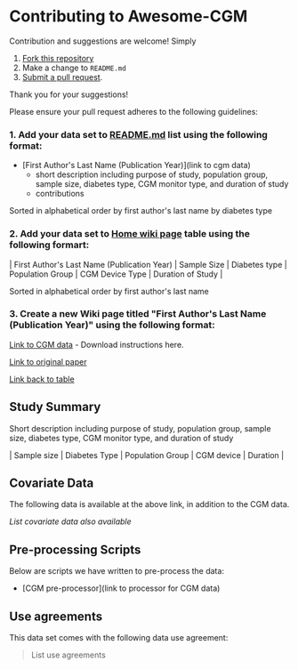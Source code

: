 # Contributing to Awesome-CGM

Contribution and suggestions are welcome! Simply 

1. [Fork this repository](https://help.github.com/articles/fork-a-repo/)
2. Make a change to `README.md`
3. [Submit a pull request](https://help.github.com/articles/creating-a-pull-request/).

Thank you for your suggestions!

Please ensure your pull request adheres to the following guidelines:

### 1. Add your data set to [README.md](https://github.com/irinagain/Awesome-CGM/blob/master/README.md) list using the following format:  
* [First Author's Last Name (Publication Year)](link to cgm data) 
  * short description including purpose of study, population group, sample size, diabetes type, CGM monitor type, and duration of study
  * contributions
  
Sorted in alphabetical order by first author's last name by diabetes type

### 2. Add your data set to [Home wiki page](https://github.com/irinagain/Awesome-CGM/wiki) table using the following formart:
| First Author's Last Name (Publication Year) | Sample Size | Diabetes type | Population Group | CGM Device Type | Duration of Study |

Sorted in alphabetical order by first author's last name

### 3. Create a new Wiki page titled "First Author's Last Name (Publication Year)" using the following format:

[Link to CGM data](link) - Download instructions here.

[Link to original paper](link)

[Link back to table](https://github.com/irinagain/Awesome-CGM/wiki)

## Study Summary

Short description including purpose of study, population group, sample size, diabetes type, CGM monitor type, and duration of study  

| Sample size | Diabetes Type | Population Group | CGM device | Duration |


## Covariate Data

The following data is available at the above link, in addition to the CGM data.

*List covariate data also available*

## Pre-processing Scripts
Below are scripts we have written to pre-process the data:
- [CGM pre-processor](link to processor for CGM data) 



## Use agreements 
This data set comes with the following data use agreement:  

> List use agreements

